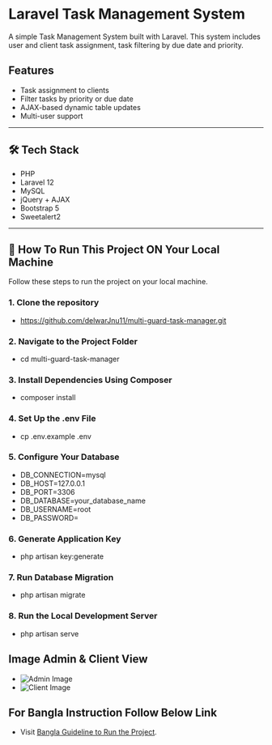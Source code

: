 # Laravel Task Management System

A simple Task Management System built with Laravel. This system includes user and client task assignment, task filtering by due date and priority.

## Features

-   Task assignment to clients
-   Filter tasks by priority or due date
-   AJAX-based dynamic table updates
-   Multi-user support

---

## 🛠️ Tech Stack

-   PHP
-   Laravel 12
-   MySQL
-   jQuery + AJAX
-   Bootstrap 5
-   Sweetalert2

---

## 🚀 How To Run This Project ON Your Local Machine

Follow these steps to run the project on your local machine.

### 1. Clone the repository

-   https://github.com/delwarJnu11/multi-guard-task-manager.git

### 2. Navigate to the Project Folder

-   cd multi-guard-task-manager

### 3. Install Dependencies Using Composer

-   composer install

### 4. Set Up the .env File

-   cp .env.example .env

### 5. Configure Your Database

-   DB_CONNECTION=mysql
-   DB_HOST=127.0.0.1
-   DB_PORT=3306
-   DB_DATABASE=your_database_name
-   DB_USERNAME=root
-   DB_PASSWORD=

### 6. Generate Application Key

-   php artisan key:generate

### 7. Run Database Migration

-   php artisan migrate

### 8. Run the Local Development Server

-   php artisan serve

## Image Admin & Client View

-   ![Admin Image](https://i.ibb.co/5X56M1x9/admin-view.png)
-   ![Client Image](https://i.ibb.co/j9JLyydZ/client-view.png)

## For Bangla Instruction Follow Below Link

-   Visit [Bangla Guideline to Run the Project](https://medium.com/@delwarjnu24/%E0%A6%B2%E0%A6%BE%E0%A6%B0%E0%A6%BE%E0%A6%AD%E0%A7%87%E0%A6%B2-%E0%A6%AA%E0%A7%8D%E0%A6%B0%E0%A6%9C%E0%A7%87%E0%A6%95%E0%A7%8D%E0%A6%9F-%E0%A6%95%E0%A6%BF%E0%A6%AD%E0%A6%BE%E0%A6%AC%E0%A7%87-%E0%A6%97%E0%A6%BF%E0%A6%9F%E0%A6%B9%E0%A6%BE%E0%A6%AC-%E0%A6%A5%E0%A7%87%E0%A6%95%E0%A7%87-%E0%A6%95%E0%A7%8D%E0%A6%B2%E0%A7%8B%E0%A6%A8-%E0%A6%AC%E0%A6%BE-%E0%A6%A1%E0%A6%BE%E0%A6%89%E0%A6%A8%E0%A6%B2%E0%A7%8B%E0%A6%A1-%E0%A6%95%E0%A6%B0%E0%A7%87-%E0%A6%B2%E0%A7%8B%E0%A6%95%E0%A6%BE%E0%A6%B2-%E0%A6%AE%E0%A7%87%E0%A6%B6%E0%A6%BF%E0%A6%A8%E0%A7%87-%E0%A6%AC%E0%A6%BE-%E0%A6%86%E0%A6%AA%E0%A6%A8%E0%A6%BE%E0%A6%B0-%E0%A6%95%E0%A6%AE%E0%A7%8D%E0%A6%AA%E0%A6%BF%E0%A6%89%E0%A6%9F%E0%A6%BE%E0%A6%B0%E0%A7%87-%E0%A6%B0%E0%A6%BE%E0%A6%A8-%E0%A6%95%E0%A6%B0%E0%A6%AC%E0%A7%87%E0%A6%A8-acfd850fd56f).
